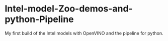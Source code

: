 # Intel-model-Zoo-demos-and-python-Pipeline
My first build of the Intel models with OpenVINO and the pipeline for python.
